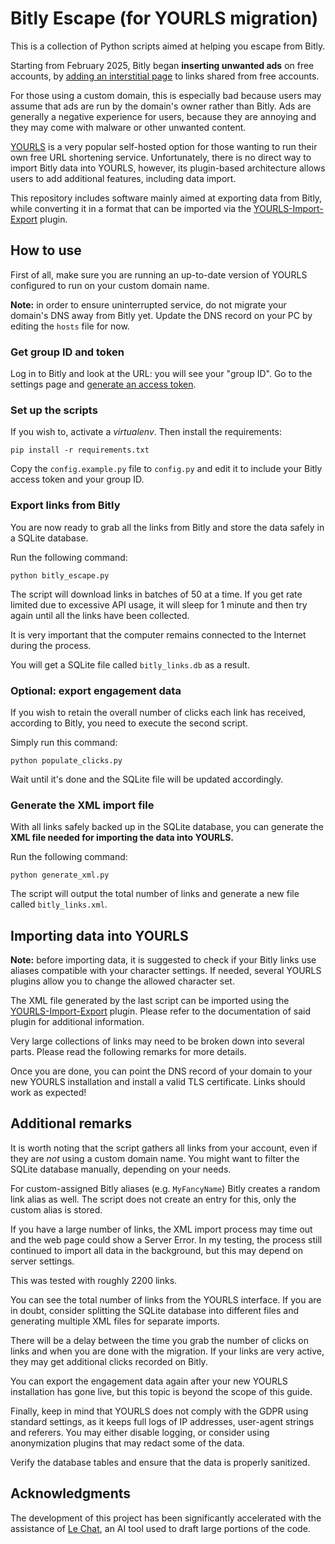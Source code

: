 # Bitly Escape (for YOURLS migration)

This is a collection of Python scripts aimed at helping you escape from Bitly.

Starting from February 2025, Bitly began **inserting unwanted ads** on free
accounts, by [adding an interstitial page][bitly_ads] to links shared from free
accounts.

For those using a custom domain, this is especially bad because users may assume
that ads are run by the domain's owner rather than Bitly. Ads are generally a
negative experience for users, because they are annoying and they may come with
malware or other unwanted content.

[YOURLS][yourls] is a very popular self-hosted option for those wanting to run
their own free URL shortening service. Unfortunately, there is no direct way to
import Bitly data into YOURLS, however, its plugin-based architecture allows
users to add additional features, including data import.

This repository includes software mainly aimed at exporting data from Bitly,
while converting it in a format that can be imported via the
[YOURLS-Import-Export][import_export] plugin.


## How to use

First of all, make sure you are running an up-to-date version of YOURLS
configured to run on your custom domain name.

**Note:** in order to ensure uninterrupted service, do not migrate your domain's
DNS away from Bitly yet. Update the DNS record on your PC by editing the `hosts`
file for now.

### Get group ID and token

Log in to Bitly and look at the URL: you will see your "group ID". Go to the
settings page and [generate an access token][access_token].

### Set up the scripts

If you wish to, activate a _virtualenv_. Then install the requirements:

    pip install -r requirements.txt

Copy the `config.example.py` file to `config.py` and edit it to include your
Bitly access token and your group ID.

### Export links from Bitly

You are now ready to grab all the links from Bitly and store the data safely in
a SQLite database.

Run the following command:

    python bitly_escape.py

The script will download links in batches of 50 at a time. If you get rate
limited due to excessive API usage, it will sleep for 1 minute and then try
again until all the links have been collected.

It is very important that the computer remains connected to the Internet during
the process.

You will get a SQLite file called `bitly_links.db` as a result.

### Optional: export engagement data

If you wish to retain the overall number of clicks each link has received,
according to Bitly, you need to execute the second script.

Simply run this command:

    python populate_clicks.py

Wait until it's done and the SQLite file will be updated accordingly.

### Generate the XML import file

With all links safely backed up in the SQLite database, you can generate the
**XML file needed for importing the data into YOURLS.**

Run the following command:

    python generate_xml.py

The script will output the total number of links and generate a new file called
`bitly_links.xml`.


## Importing data into YOURLS

**Note:** before importing data, it is suggested to check if your Bitly links
use aliases compatible with your character settings. If needed, several YOURLS
plugins allow you to change the allowed character set.

The XML file generated by the last script can be imported using the
[YOURLS-Import-Export][import_export] plugin. Please refer to the documentation
of said plugin for additional information.

Very large collections of links may need to be broken down into several parts.
Please read the following remarks for more details.

Once you are done, you can point the DNS record of your domain to your new
YOURLS installation and install a valid TLS certificate. Links should work as
expected!


## Additional remarks

It is worth noting that the script gathers all links from your account, even if
they are _not_ using a custom domain name. You might want to filter the SQLite
database manually, depending on your needs.

For custom-assigned Bitly aliases (e.g. `MyFancyName`) Bitly creates a random
link alias as well. The script does not create an entry for this, only the
custom alias is stored.

If you have a large number of links, the XML import process may time out and the
web page could show a Server Error. In my testing, the process still continued
to import all data in the background, but this may depend on server settings.

This was tested with roughly 2200 links.

You can see the total number of links from the YOURLS interface. If you are in
doubt, consider splitting the SQLite database into different files and
generating multiple XML files for separate imports.

There will be a delay between the time you grab the number of clicks on links
and when you are done with the migration. If your links are very active, they
may get additional clicks recorded on Bitly.

You can export the engagement data again after your new YOURLS installation has
gone live, but this topic is beyond the scope of this guide.

Finally, keep in mind that YOURLS does not comply with the GDPR using standard
settings, as it keeps full logs of IP addresses, user-agent strings and
referers. You may either disable logging, or consider using anonymization
plugins that may redact some of the data.

Verify the database tables and ensure that the data is properly sanitized.


## Acknowledgments

The development of this project has been significantly accelerated with the
assistance of [Le Chat][le_chat], an AI tool used to draft large portions of the
code.



  [bitly_ads]: https://support.bitly.com/hc/en-us/articles/32874287800333-Why-are-there-ads-on-my-links
  [yourls]: https://yourls.org
  [import_export]: https://github.com/GautamGupta/YOURLS-Import-Export
  [access_token]: https://app.bitly.com/settings/api/
  [le_chat]: https://chat.mistral.ai/

